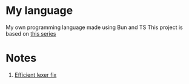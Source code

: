 # My language

My own programming language made using Bun and TS
This project is based on [this series](https://youtube.com/playlist?list=PL_2VhOvlMk4UHGqYCLWc6GO8FaPl8fQTh&si=sHAtvSekEWxE8PfC)

# Notes

1. [Efficient lexer fix](https://youtu.be/8VB5TY1sIRo?si=MWKrI7KyrD5f57Jn&t=380)

